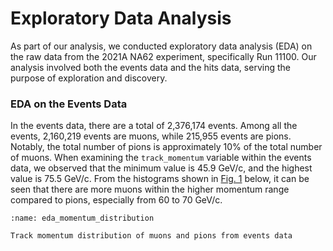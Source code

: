 # Exploratory Data Analysis 

As part of our analysis, we conducted exploratory data analysis (EDA) on the raw data from the 2021A NA62 experiment, specifically Run 11100. Our analysis involved both the events data and the hits data, serving the purpose of exploration and discovery.

### EDA on the Events Data

In the events data, there are a total of 2,376,174 events. Among all the events, 2,160,219 events are muons, while 215,955 events are pions. Notably, the total number of pions is approximately 10% of the total number of muons. When examining the `track_momentum` variable within the events data, we observed that the minimum value is 45.9 GeV/c, and the highest value is 75.5 GeV/c. From the histograms shown in [Fig. 1](eda_momentum_distribution) below, it can be seen that there are more muons within the higher momentum range compared to pions, especially from 60 to 70 GeV/c. 

```{figure} ../../../../../eda_momentum_distribution.png 
:name: eda_momentum_distribution

Track momentum distribution of muons and pions from events data
```
